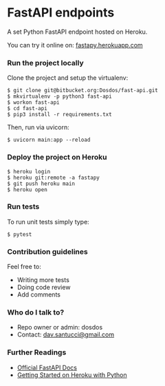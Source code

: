 # FastAPI endpoints

A set Python FastAPI endpoint hosted on Heroku.

You can try it online on: [fastapy.herokuapp.com](https://fastapy.herokuapp.com/docs)

### Run the project locally ###

Clone the project and setup the virtualenv:
```
$ git clone git@bitbucket.org:Dosdos/fast-api.git
$ mkvirtualenv -p python3 fast-api
$ workon fast-api
$ cd fast-api
$ pip3 install -r requirements.txt
```

Then, run via uvicorn:
```
$ uvicorn main:app --reload
```

### Deploy the project on Heroku ###

```
$ heroku login
$ heroku git:remote -a fastapy
$ git push heroku main
$ heroku open
```

### Run tests ###

To run unit tests simply type:

```
$ pytest
```

### Contribution guidelines ###

Feel free to:

* Writing more tests
* Doing code review
* Add comments

### Who do I talk to? ###

* Repo owner or admin: dosdos
* Contact: dav.santucci@gmail.com

### Further Readings ###

* [Official FastAPI Docs](https://fastapi.tiangolo.com/)
* [Getting Started on Heroku with Python](https://devcenter.heroku.com/articles/getting-started-with-python)
